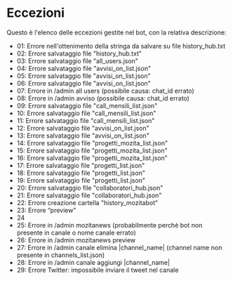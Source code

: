 # Eccezioni
Questo è l'elenco delle eccezioni gestite nel bot, con la relativa descrizione:
 - 01: Errore nell'ottenimento della stringa da salvare su file history_hub.txt
 - 02: Errore salvataggio file "history_hub.txt"
 - 03: Errore salvataggio file "all_users.json"
 - 04: Errore salvataggio file "avvisi_on_list.json"
 - 05: Errore salvataggio file "avvisi_on_list.json"
 - 06: Errore salvataggio file "avvisi_on_list.json"
 - 07: Errore in /admin all users (possibile causa: chat_id errato)
 - 08: Errore in /admin avviso (possibile causa: chat_id errato)
 - 09: Errore salvataggio file "call_mensili_list.json"
 - 10: Errore salvataggio file "call_mensili_list.json"
 - 11: Errore salvataggio file "call_mensili_list.json"
 - 12: Errore salvataggio file "avvisi_on_list.json"
 - 13: Errore salvataggio file "avvisi_on_list.json"
 - 14: Errore salvataggio file "progetti_mozita_list.json"
 - 15: Errore salvataggio file "progetti_mozita_list.json"
 - 16: Errore salvataggio file "progetti_mozita_list.json"
 - 17: Errore salvataggio file "progetti_list.json"
 - 18: Errore salvataggio file "progetti_list.json"
 - 19: Errore salvataggio file "progetti_list.json"
 - 20: Errore salvataggio file "collaboratori_hub.json"
 - 21: Errore salvataggio file "collaboratori_hub.json"
 - 22: Errore creazione cartella "history_mozitabot"
 - 23: Errore “preview”
 - 24
 - 25: Errore in /admin mozitanews (probabilmente perchè bot non presente in canale o nome canale errato)
 - 26: Errore in /admin mozitanews preview
 - 27: Errore in /admin canale elimina |channel_name| (channel name non presente in channels_list.json)
 - 28: Errore in /admin canale aggiungi |channel_name|
 - 29: Errore Twitter: impossibile inviare il tweet nel canale